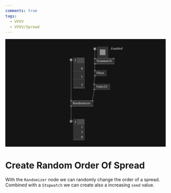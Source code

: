 ```yaml
---
comments: true
tags:
  - VVVV
  - VVVV/Spread
---
```

![alt text](./img/RandomSpreadOrder.png)
# Create Random Order Of Spread
With the `Randomizer` node we can randomly change the order of a spread. 
Combined with a `Stopwatch` we can create also a increasing `seed` value.